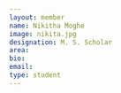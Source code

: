```yaml
---
layout: member
name: Nikitha Moghe
image: nikita.jpg
designation: M. S. Scholar
area:
bio:
email:
type: student
---
```

